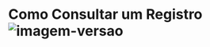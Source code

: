 # Como Consultar um Registro ![imagem-versao](https://img.shields.io/badge/GET-2094f3?style=flat-square)